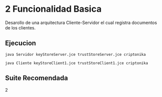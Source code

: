 # 2 Funcionalidad Basica
Desarollo de una arquitectura Cliente-Servidor el cual registra documentos de los clientes.

## Ejecucion

```
java Servidor keyStoreServer.jce trustStoreServer.jce criptonika
```
```
java Cliente keyStoreClient1.jce trustStoreClient1.jce criptonika
```

## Suite Recomendada

2